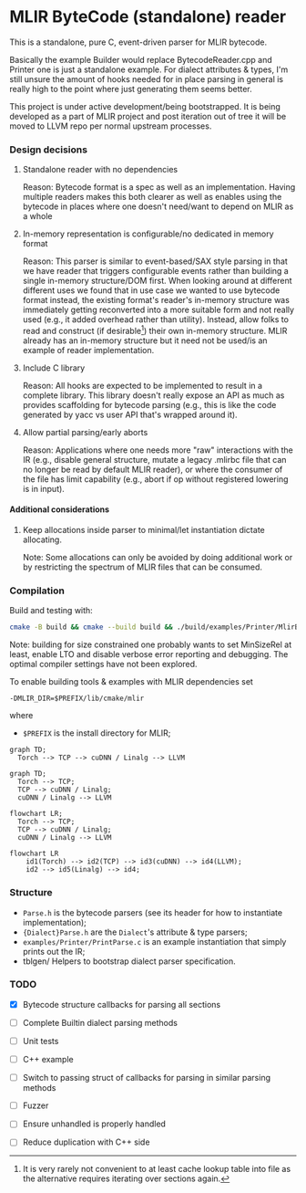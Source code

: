 # MLIR ByteCode (standalone) reader

This is a standalone, pure C, event-driven parser for MLIR bytecode.

Basically the example Builder would replace BytecodeReader.cpp and Printer one is just a standalone example.
For dialect attributes & types, I'm still unsure the amount of hooks needed for in place parsing in general is really high to the point where just generating them seems better.

This project is under active development/being bootstrapped. It is being
developed as a part of MLIR project and post iteration out of tree it
will be moved to LLVM repo per normal upstream processes.

### Design decisions

1. Standalone reader with no dependencies

   Reason: Bytecode format is a spec as well as an implementation. Having
   multiple readers makes this both clearer as well as enables using the
   bytecode in places where one doesn't need/want to depend on MLIR as a whole

2. In-memory representation is configurable/no dedicated in memory format

   Reason: This parser is similar to event-based/SAX style parsing in that we
   have reader that triggers configurable events rather than building
   a single in-memory structure/DOM first. When looking around at different
   different uses we found that in use case we wanted to use bytecode format
   instead, the existing format's reader's in-memory structure was immediately
   getting reconverted into a more suitable form and not really used (e.g., it
   added overhead rather than utility). Instead, allow folks to read and construct
   (if desirable[^1]) their own in-memory structure. MLIR already has an in-memory
   structure but it need not be used/is an example of reader implementation.

3. Include C library

   Reason: All hooks are expected to be implemented to result in a complete
   library. This library doesn't really expose an API as much as provides
   scaffolding for bytecode parsing (e.g., this is like the code generated by
   yacc vs user API that's wrapped around it).

4. Allow partial parsing/early aborts

   Reason: Applications where one needs more "raw" interactions with the IR
   (e.g., disable general structure, mutate a legacy .mlirbc file that can no
   longer be read by default MLIR reader), or where the consumer of the file has
   limit capability (e.g., abort if op without registered lowering is in input).

[^1]: It is very rarely not convenient to at least cache lookup table into file
as the alternative requires iterating over sections again.

#### Additional considerations

1. Keep allocations inside parser to minimal/let instantiation dictate allocating.

   Note: Some allocations can only be avoided by doing additional work or by
   restricting the spectrum of MLIR files that can be consumed.

### Compilation

Build and testing with:

```sh
cmake -B build && cmake --build build && ./build/examples/Printer/MlirBytecodePrintParse testdata/general.mlirbc
```

Note: building for size constrained one probably wants to set MinSizeRel at
least, enable LTO and disable verbose error reporting and debugging. The optimal
compiler settings have not been explored.

To enable building tools & examples with MLIR dependencies set

`-DMLIR_DIR=$PREFIX/lib/cmake/mlir`

where

* `$PREFIX` is the install directory for MLIR;

```mermaid
graph TD;
  Torch --> TCP --> cuDNN / Linalg --> LLVM
```

```mermaid
graph TD;
  Torch --> TCP;
  TCP --> cuDNN / Linalg;
  cuDNN / Linalg --> LLVM
```

```mermaid
flowchart LR;
  Torch --> TCP;
  TCP --> cuDNN / Linalg;
  cuDNN / Linalg --> LLVM
```

```mermaid
flowchart LR
    id1(Torch) --> id2(TCP) --> id3(cuDNN) --> id4(LLVM);
    id2 --> id5(Linalg) --> id4;
```

### Structure

- `Parse.h` is the bytecode parsers (see its header for how to instantiate implementation);
- `{Dialect}Parse.h` are the `Dialect`'s attribute & type parsers;
- `examples/Printer/PrintParse.c` is an example instantiation that simply prints out the IR;
- tblgen/
  Helpers to bootstrap dialect parser specification.

### TODO

- [x] Bytecode structure callbacks for parsing all sections
- [ ] Complete Builtin dialect parsing methods
- [ ] Unit tests
- [ ] C++ example
- [ ] Switch to passing struct of callbacks for parsing in similar parsing methods
- [ ] Fuzzer
- [ ] Ensure unhandled is properly handled
- [ ] Reduce duplication with C++ side


